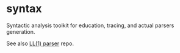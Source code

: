 # syntax
Syntactic analysis toolkit for education, tracing, and actual parsers generation.

See also [LL(1) parser](https://github.com/DmitrySoshnikov/ll1) repo.
